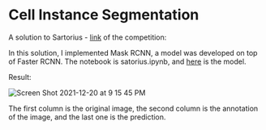 # Cell Instance Segmentation

A solution to Sartorius - [link](https://www.kaggle.com/c/sartorius-cell-instance-segmentation) of the competition: 

In this solution, I implemented Mask RCNN, a model was developed on top of Faster RCNN. The notebook is satorius.ipynb, and [here](https://www.kaggle.com/cowfrica/satorius-models) is the model. 

Result: 

![Screen Shot 2021-12-20 at 9 15 45 PM](https://user-images.githubusercontent.com/63311059/146859843-a7e1f3ff-d26e-47e0-b694-999b63930024.png)

The first column is the original image, the second column is the annotation of the image, and the last one is the prediction. 
